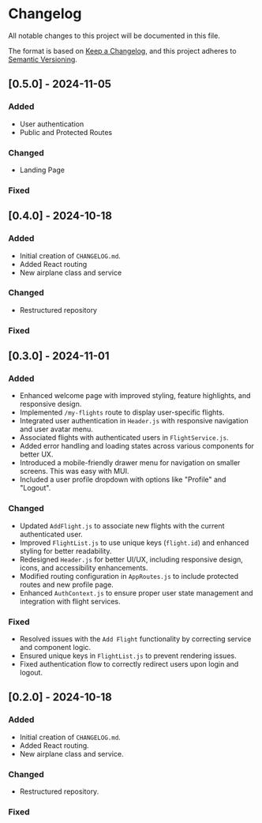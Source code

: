 # Changelog

All notable changes to this project will be documented in this file.

The format is based on [Keep a Changelog](https://keepachangelog.com/en/1.0.0/), and this project adheres to [Semantic Versioning](https://semver.org/spec/v2.0.0.html).

## [0.5.0] - 2024-11-05
### Added

- User authentication
- Public and Protected Routes

### Changed

- Landing Page

### Fixed

## [0.4.0] - 2024-10-18
### Added
- Initial creation of `CHANGELOG.md`.
- Added React routing
- New airplane class and service

### Changed
- Restructured repository 

### Fixed

## [0.3.0] - 2024-11-01
### Added
- Enhanced welcome page with improved styling, feature highlights, and responsive design.
- Implemented `/my-flights` route to display user-specific flights.
- Integrated user authentication in `Header.js` with responsive navigation and user avatar menu.
- Associated flights with authenticated users in `FlightService.js`.
- Added error handling and loading states across various components for better UX.
- Introduced a mobile-friendly drawer menu for navigation on smaller screens. This was easy with MUI.
- Included a user profile dropdown with options like "Profile" and "Logout".

### Changed
- Updated `AddFlight.js` to associate new flights with the current authenticated user.
- Improved `FlightList.js` to use unique keys (`flight.id`) and enhanced styling for better readability.
- Redesigned `Header.js` for better UI/UX, including responsive design, icons, and accessibility enhancements.
- Modified routing configuration in `AppRoutes.js` to include protected routes and new profile page.
- Enhanced `AuthContext.js` to ensure proper user state management and integration with flight services.

### Fixed
- Resolved issues with the `Add Flight` functionality by correcting service and component logic.
- Ensured unique keys in `FlightList.js` to prevent rendering issues.
- Fixed authentication flow to correctly redirect users upon login and logout.


## [0.2.0] - 2024-10-18
### Added
- Initial creation of `CHANGELOG.md`.
- Added React routing.
- New airplane class and service.

### Changed
- Restructured repository.

### Fixed
